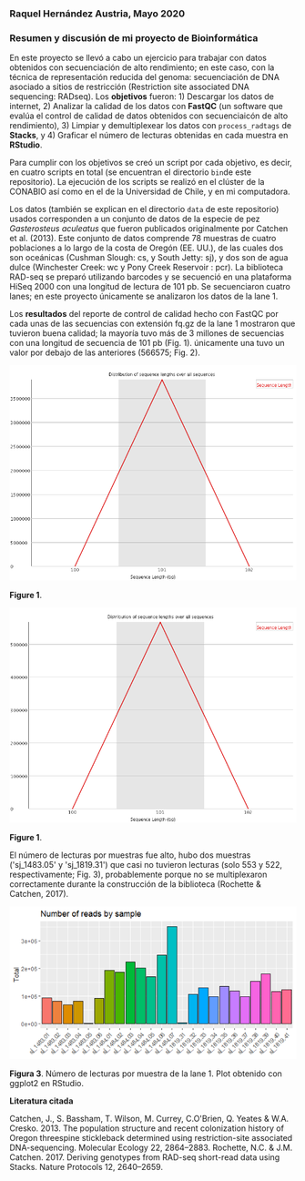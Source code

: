 ### Raquel Hernández Austria, Mayo 2020
### Resumen y discusión de mi proyecto de Bioinformática


En este proyecto se llevó a cabo un ejercicio para trabajar con datos obtenidos con secuenciación de alto rendimiento; en este caso, con la técnica de representación reducida del genoma: secuenciación de DNA asociado a sitios de restricción (Restriction site associated 
DNA sequencing: RADseq). Los **objetivos** fueron: 1) Descargar los datos de internet, 2) Analizar la calidad de los datos con **FastQC** (un software que evalúa el control de calidad de datos obtenidos con secuenciaicón de alto rendimiento), 3) Limpiar y demultiplexear los datos con `process_radtags` de **Stacks**, y 4) Graficar el número de lecturas obtenidas en cada muestra en **RStudio**. 

Para cumplir con los objetivos se creó un script por cada objetivo, es decir, en cuatro scripts en total (se encuentran el directorio `bin`de este repositorio). La ejecución de los scripts se realizó en el clúster de la CONABIO así como en el de la Universidad de Chile, y en mi computadora. 

Los datos (también se explican en el directorio `data` de este repositorio) usados corresponden a un conjunto de datos de la especie de pez *Gasterosteus aculeatus* que fueron publicados originalmente por Catchen et al. (2013). Este conjunto de datos comprende 78 muestras de cuatro poblaciones a lo largo de la costa de Oregón (EE. UU.), de las cuales dos son oceánicas (Cushman Slough: cs, y South Jetty: sj), y dos son de agua dulce (Winchester Creek: wc y Pony Creek Reservoir : pcr). La biblioteca RAD-seq se preparó utilizando barcodes y se secuenció en una plataforma HiSeq 2000 con una longitud de lectura de 101 pb. Se secuenciaron cuatro lanes; en este proyecto únicamente se analizaron los datos de la lane 1.  

Los **resultados** del reporte de control de calidad hecho con FastQC por cada unas de las secuencias con extensión fq.gz de la lane 1 mostraron que tuvieron buena calidad; la mayoría tuvo más de 3 millones de secuencias con una longitud de secuencia de 101 pb (Fig. 1). únicamente una tuvo un valor por debajo de las anteriores (566575; Fig. 2).  

![](https://github.com/HARAQUEL/Proyecto_Bionf2020/blob/master/Figures/sequence_length_distribution_3.png)

**Figure 1**. 


![](https://github.com/HARAQUEL/Proyecto_Bionf2020/blob/master/Figures/sequence_length_distribution_5.png)

**Figure 1**. 


El número de lecturas por muestras fue alto, hubo dos muestras ('sj_1483.05' y 'sj_1819.31') que casi no tuvieron lecturas (solo 553 y 522, respectivamente; Fig. 3), probablemente porque no se multiplexaron correctamente durante la construcción de la biblioteca (Rochette & Catchen, 2017).

![](https://github.com/HARAQUEL/Proyecto_Bionf2020/blob/master/Figures/Rplot_1.png)

**Figura 3**. Número de lecturas por muestra de la lane 1. Plot obtenido con ggplot2 en RStudio.



**Literatura citada**

Catchen, J., S. Bassham, T. Wilson, M. Currey, C.O'Brien, Q. Yeates & W.A. Cresko. 2013. The population structure and recent colonization history of Oregon threespine stickleback determined using restriction-site associated DNA-sequencing. Molecular Ecology 22, 2864–2883.
Rochette, N.C. & J.M. Catchen. 2017. Deriving genotypes from RAD-seq short-read data using Stacks. Nature Protocols 12, 2640–2659.
